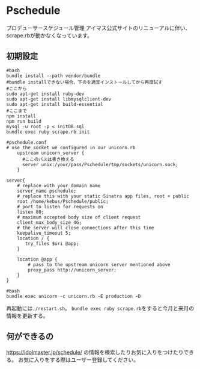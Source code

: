 # Pschedule
プロデューサースケジュール管理
アイマス公式サイトのリニューアルに伴い、scrape.rbが動かなくなっています。

## 初期設定
```
#bash
bundle install --path vendor/bundle 
#bundle installできない場合、下のを適宜インストールしてから再度試す
#ここから
sudo apt-get install ruby-dev
sudo apt-get install libmysqlclient-dev
sudo apt-get install build-essential
#ここまで
npm install
npm run build
mysql -u root -p < initDB.sql
bundle exec ruby scrape.rb init
```
```
#pschedule.conf
# use the socket we configured in our unicorn.rb
	upstream unicorn_server {
      #ここのパスは書き換える
	  server unix:/your/pass/Pschedule/tmp/sockets/unicorn.sock;
 	}

server{
	# replace with your domain name
   	server_name pschedule;
   	# replace this with your static Sinatra app files, root + public
  	root /home/kebus/Pschedule/public;
   	# port to listen for requests on
   	listen 80;
   	# maximum accepted body size of client request
   	client_max_body_size 4G;
   	# the server will close connections after this time
   	keepalive_timeout 5;
    location / {
 	   try_files $uri @app;
    }

    location @app {
        # pass to the upstream unicorn server mentioned above
      	proxy_pass http://unicorn_server;
	}	
}
```
```
#bash
bundle exec unicorn -c unicorn.rb -E production -D
```
再起動には`./restart.sh`。
`bundle exec ruby scrape.rb`をすると今月と来月の情報を更新する。

## 何ができるの
https://idolmaster.jp/schedule/ の情報を検索したりお気に入りをつけたりできる。
お気に入りをする際はユーザー登録してください。
